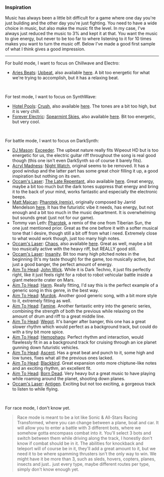 ### Inspiration

Music has always been a little bit difficult for a game where one day you're just building and the other day you're just fighting.
You need to have a wide choice in music, but also make the music fit the level. In my case, I've always just reduced the music to 3% and kept it at that.
You want the music to give energy, but never to be too far to where listening to it for 10 times makes you want to turn the music off.
Below I've made a good first sample of what I think gives a good impression.

---

For build mode, I want to focus on Chillwave and Electro:
- [Aries Beats](https://www.youtube.com/channel/UCVz37WOEw1mPyIpx8xPHBmg): [Upbeat](https://www.youtube.com/watch?v=r2UbGqWJg6E), also available [here](https://youtu.be/LTln_sCHfQs?t=1289). A bit too energetic for what we're trying to accomplish, but it has a relaxing beat.

<br>

For test mode, I want to focus on SynthWave:
- [Hotel Pools](https://soundcloud.com/hotelpoolsmusic): [Crush](https://soundcloud.com/hotelpoolsmusic/crush), also available [here](https://www.youtube.com/watch?t=718&v=W1m7RTDlI58). The tones are a bit too high, but it is very chill.
- [Forever Electric](https://twitter.com/FElectric86): [Spearmint Skies](https://open.spotify.com/track/1u9CxADU98APVZQ4oXOUVe), also available [here](https://www.youtube.com/watch?v=W1m7RTDlI58&t=300s). Bit too energetic, but very cool.

<br>

For battle mode, I want to focus on DarkSynth:
- [DJ Mason](https://en.wikipedia.org/wiki/Mason_(musician)): [Exceeder](https://www.youtube.com/watch?v=02NCMFt9VPo&t=41s). The upbeat nature really fits Wipeout HD but is too energetic for us, the electric guitar riff throughout the song is real good though (this one isn't even DarkSynth so of course it barely fits).
- [Acryl Madness](https://acrylmadness.bandcamp.com/): [Night Watch](https://www.youtube.com/watch?v=0lsBF1Mhi_k&t=1944s), original seems to be removed. It has a good windup and the latter part has some great choir filling it up, a good inspiration but nothing on its own.
- [Occam's Laser](https://www.youtube.com/channel/UCWGHZyEw5gJB3wlWQYzKQtg): [The Late Repentant](https://www.youtube.com/watch?v=SA4upA0vNfk), also available [here](https://www.youtube.com/watch?v=LyS2EgLcdM8&t=2321s). Great energy, maybe a bit too much but the dark tones suppress that energy and bring it to the back of your mind, works fantastic and especially the electronic beeps.
- [Matt Majcan](https://mmajcan.bandcamp.com/): [Pharotek (remix)](https://www.youtube.com/watch?v=Hw-HtApv91k), originally composed by Jarrid Mendelson [here](https://www.youtube.com/watch?v=VC470ZRDK_8). It has the futuristic vibe it needs, has energy, but not enough and a bit too much in the music department. It is overwhelming but sounds great (just not for our game).
- Tommy van Leth: [Pharotek](https://www.youtube.com/watch?v=P0LcCoJsdzA), a remix of the one from Tiberian Sun, the one just mentioned prior. Great as the one before it with a softer musical tone that I desire, though still a bit off from what i need. Extremely close to what would work though, just too many high notes.
- [Occam's Laser](https://www.youtube.com/channel/UCWGHZyEw5gJB3wlWQYzKQtg): [Chaos](https://www.youtube.com/watch?v=a6iNt6ZkJLE), also available [here](https://www.youtube.com/watch?v=Mbjqs7AVJJk&t=201s). Great as well, maybe a bit too musically active with the heavy riff, but REALLY good still.
- [Occam's Laser](https://www.youtube.com/channel/UCWGHZyEw5gJB3wlWQYzKQtg): [Insanity](https://www.youtube.com/watch?v=2M4H9u24Hfg). Bit too many high pitched notes in the beginning (It's my taste though) for the game, too musically active, but just a good banger, the perfect amount of energy.
- [Aim To Head](https://www.youtube.com/c/aimtoheadofficial): [John Wick](https://www.youtube.com/watch?v=P6COGfII5Ks). While it is Dark Techno, it just fits perfectly right, like it just feels right for a robot to robot vehicular battle inside a giant meteorite crater on Mars.
- [Aim To Head](https://www.youtube.com/c/aimtoheadofficial): [Harm](https://www.youtube.com/watch?v=HRZmhaqFitI). Really fitting, I'd say this is the perfect example of a generic song in this genre, in the best way.
- [Aim To Head](https://www.youtube.com/c/aimtoheadofficial): [Murdok](https://www.youtube.com/watch?v=I4OIhfXkxXE). Another good generic song, with a bit more style to it, extremely fitting as well.
- [Aim To Head](https://www.youtube.com/c/aimtoheadofficial): [Famine](https://www.youtube.com/watch?v=u7qL0hGyaSU). Another fantastic entry into the generic series, combining the strength of both the previous while relaxing on the amount of drum and riff to a great middle line.
- [Aim To Head](https://www.youtube.com/c/aimtoheadofficial): [Wegot](https://www.youtube.com/watch?v=wAi8cugLtKg). It's banger after banger, this one has a great slower rhythm which would perfect as a background track, but could do with a tiny bit more spice.
- [Aim To Head](https://www.youtube.com/c/aimtoheadofficial): [Hemophagy](https://www.youtube.com/watch?v=2utvRizIz5s). Perfect rhythm and interaction, would flawlessly fit in as a background track for cruising through an ice planet gunning down futuristic vehicles.
- [Aim To Head](https://www.youtube.com/c/aimtoheadofficial): [Ascent](https://www.youtube.com/watch?v=fSug2aMdxPQ). Has a great beat and punch to it, some high and low tunes, fixes what all the previous ones lacked.
- [Aim To Head](https://www.youtube.com/c/aimtoheadofficial): [Blackbird](https://www.youtube.com/watch?v=O6-5eyOanKc). Great expansion onto more chiptune-like notes and an exciting rhythm, an excellent fit.
- [Aim To Head](https://www.youtube.com/c/aimtoheadofficial): [Born Dead](https://www.youtube.com/watch?v=fvnurwuaJ38). Very heavy but a great music to have playing while roaming around the planet, shooting down planes.
- [Occam's Laser](https://www.youtube.com/channel/UCWGHZyEw5gJB3wlWQYzKQtg): [Antigen](https://www.youtube.com/watch?v=uwKzU2Vf5RQ). Exciting but not too exciting, a gorgeous track to listen to while flying.

<br>

For race mode, I don't know yet. 

> Race mode is meant to be a lot like Sonic & All-Stars Racing Transformed, where you can change between a plane, boat and car.
> It will allow you to enter a battle with 3 different bots, where we somehow gotta encompass combat into it.
> You'll select 3 bots and switch between them while driving along the track, I honestly don't know if combat should be in it.
> The abilities for knockback and teleport will of course be in it, they'll add a great amount to it, but we need it to be where spamming thrusters isn't the only way to win.
> We might have it be more than 3, such as sleds, hovers, copters, planes, insects and just.. just every type, maybe different routes per type, simply don't know enough yet.